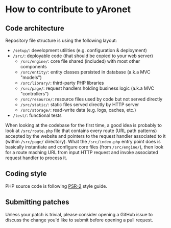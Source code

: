 How to contribute to yAronet
============================

Code architecture
-----------------

Repository file structure is using the following layout:

* `/setup/`: development utilities (e.g. configuration & deployment)
* `/src/`: deployable code (that should be copied to your web server)
  * `/src/engine/`: core file shared (included) with most other components
  * `/src/entity/`: entity classes persisted in database (a.k.a MVC "models")
  * `/src/library/`: third-party PHP libraries
  * `/src/page/`: request handlers holding business logic (a.k.a MVC "controllers")
  * `/src/resource/`: resource files used by code but not served directly
  * `/src/static/`: static files served directly by HTTP server
  * `/src/storage/`: read-write data (e.g. logs, caches, etc.)
* `/test/`: functional tests

When looking at the codebase for the first time, a good idea is probably to
look at `/src/route.php` file that contains every route (URL path patterns)
accepted by the website and pointers to the request handler associated to it
(within `/src/page/` directory). What the `/src/index.php` entry point does is
basically instantiate and configure core files (from `/src/engine/`), then look
for a route maching URL from input HTTP request and invoke associated request
handler to process it.

Coding style
------------

PHP source code is following [PSR-2](https://www.php-fig.org/psr/psr-2/) style
guide.

Submitting patches
------------------

Unless your patch is trivial, please consider opening a GitHub issue to discuss
the change you'd like to submit before opening a pull request.
